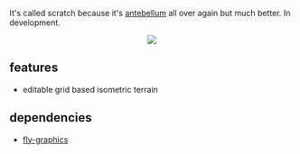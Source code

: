 It's called scratch because it's [antebellum](https://github.com/flightcoded/antebellum)
 all over again but much better. In development.

<p align="center"><img src="https://preview.redd.it/xzboy3f2n4d41.gif?format=mp4&s=95174c78e49a8ba0809ce666e1aab574347348b4"></p>

## features
* editable grid based isometric terrain 

## dependencies
* [fly-graphics](https://github.com/flightcoded/fly-graphics)
